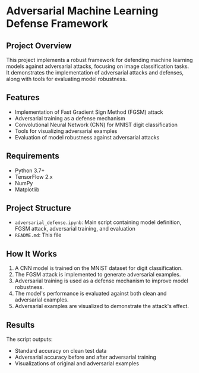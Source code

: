 # Adversarial Machine Learning Defense Framework

## Project Overview
This project implements a robust framework for defending machine learning models against adversarial attacks, focusing on image classification tasks. It demonstrates the implementation of adversarial attacks and defenses, along with tools for evaluating model robustness.

## Features
- Implementation of Fast Gradient Sign Method (FGSM) attack
- Adversarial training as a defense mechanism
- Convolutional Neural Network (CNN) for MNIST digit classification
- Tools for visualizing adversarial examples
- Evaluation of model robustness against adversarial attacks

## Requirements
- Python 3.7+
- TensorFlow 2.x
- NumPy
- Matplotlib

## Project Structure
- `adversarial_defense.ipynb`: Main script containing model definition, FGSM attack, adversarial training, and evaluation
- `README.md`: This file

## How It Works
1. A CNN model is trained on the MNIST dataset for digit classification.
2. The FGSM attack is implemented to generate adversarial examples.
3. Adversarial training is used as a defense mechanism to improve model robustness.
4. The model's performance is evaluated against both clean and adversarial examples.
5. Adversarial examples are visualized to demonstrate the attack's effect.

## Results
The script outputs:
- Standard accuracy on clean test data
- Adversarial accuracy before and after adversarial training
- Visualizations of original and adversarial examples
